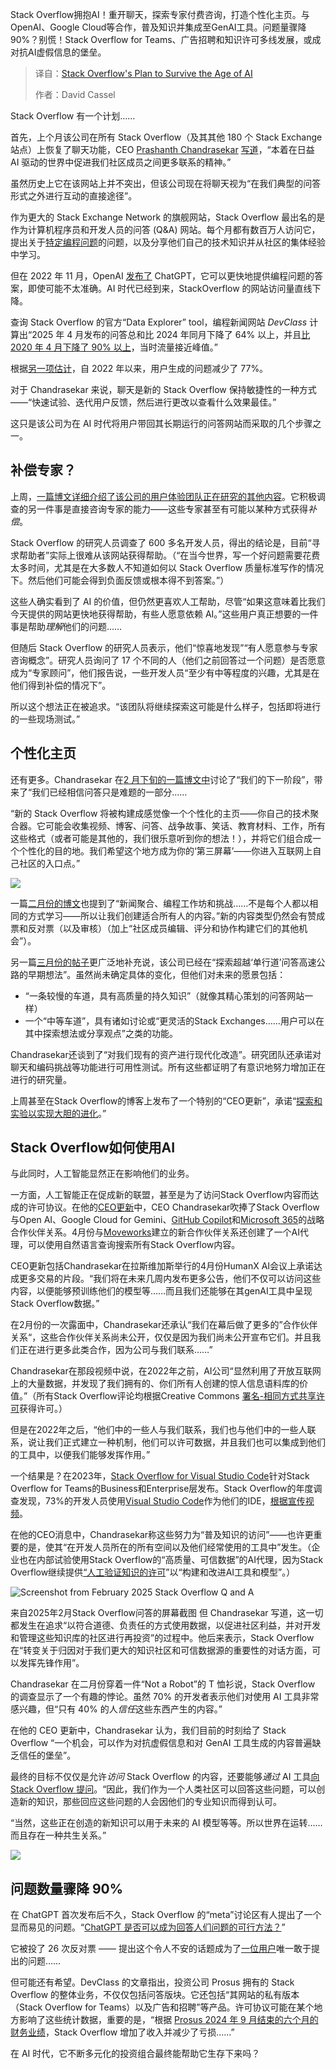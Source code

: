 
<!--
title: Stack Overflow 在人工智能时代下的生存计划
cover: https://cdn.thenewstack.io/media/2025/05/f1f5933f-stack-overflow.jpg
summary: Stack Overflow拥抱AI！重开聊天，探索专家付费咨询，打造个性化主页。与OpenAI、Google Cloud等合作，普及知识并集成至GenAI工具。问题量骤降90%？别慌！Stack Overflow for Teams、广告招聘和知识许可多线发展，或成对抗AI虚假信息的堡垒。
-->

Stack Overflow拥抱AI！重开聊天，探索专家付费咨询，打造个性化主页。与OpenAI、Google Cloud等合作，普及知识并集成至GenAI工具。问题量骤降90%？别慌！Stack Overflow for Teams、广告招聘和知识许可多线发展，或成对抗AI虚假信息的堡垒。

> 译自：[Stack Overflow's Plan to Survive the Age of AI](https://thenewstack.io/stack-overflows-plan-to-survive-the-age-of-ai/)
> 
> 作者：David Cassel

Stack Overflow 有一个计划……

首先，上个月该公司在所有 Stack Overflow（及其其他 180 个 Stack Exchange 站点）上恢复了聊天功能，CEO [Prashanth Chandrasekar](https://stackoverflow.co/company/leadership/prashanth-chandrasekar/) [写道](https://stackoverflow.blog/2025/05/20/ceo-update-exploration-and-experimentation-for-bold-evolution/)，“本着在日益 AI 驱动的世界中促进我们社区成员之间更多联系的精神。”

虽然历史上它在该网站上并不突出，但该公司现在将聊天视为“在我们典型的问答形式之外进行互动的直接途径”。

作为更大的 Stack Exchange Network 的旗舰网站，Stack Overflow 最出名的是作为计算机程序员和开发人员的问答 (Q&A) 网站。每个月都有数百万人访问它，提出关于[特定编程问题](https://stackoverflow.com/questions)的问题，以及分享他们自己的技术知识并从社区的集体经验中学习。

但在 2022 年 11 月，OpenAI [发布了](https://thenewstack.io/ai-moves-to-the-web/) ChatGPT，它可以更快地提供编程问题的答案，即使可能不太准确。AI 时代已经到来，StackOverflow 的网站访问量直线下降。

查询 Stack Overflow 的官方“Data Explorer” tool，编程新闻网站 *DevClass* 计算出“2025 年 4 月发布的问答总和比 2024 年同月下降了 64% 以上，并且[比 2020 年 4 月下降了 90% 以上](https://devclass.com/2025/05/13/stack-overflow-seeks-rebrand-as-traffic-continues-to-plummet-which-is-bad-news-for-developers/)，当时流量接近峰值。”

根据[另一项估计](https://www.ericholscher.com/blog/2025/jan/21/stack-overflows-decline/)，自 2022 年以来，用户生成的问题减少了 77%。

对于 Chandrasekar 来说，聊天是新的 Stack Overflow 保持敏捷性的一种方式——“快速试验、迭代用户反馈，然后进行更改以查看什么效果最佳。”

这只是该公司为在 AI 时代将用户带回其长期运行的问答网站而采取的几个步骤之一。

## 补偿专家？

上周，[一篇博文详细介绍了该公司的用户体验团队正在研究的其他内容](https://stackoverflow.blog/2025/05/19/research-roadmap-update-may-2025/)。它积极调查的另一件事是直接咨询专家的能力——这些专家甚至有可能以某种方式获得*补偿*。

Stack Overflow 的研究人员调查了 600 多名开发人员，得出的结论是，目前“寻求帮助者”实际上很难从该网站获得帮助。（“在当今世界，写一个好问题需要花费太多时间，尤其是在大多数人不知道如何以 Stack Overflow 质量标准写作的情况下。然后他们可能会得到负面反馈或根本得不到答案。”）

这些人确实看到了 AI 的价值，但仍然更喜欢人工帮助，尽管“如果这意味着比我们今天提供的网站更快地获得帮助，有些人愿意依赖 AI。”这些用户真正想要的一件事是帮助*理解*他们的问题……

但随后 Stack Overflow 的研究人员表示，他们“惊喜地发现”“有人愿意参与专家咨询概念”。研究人员询问了 17 个不同的人（他们之前回答过一个问题）是否愿意成为“专家顾问”，他们报告说，一些开发人员“至少有中等程度的兴趣，尤其是在他们得到补偿的情况下”。

所以这个想法正在被追求。“该团队将继续探索这可能是什么样子，包括即将进行的一些现场测试。”

## 个性化主页

还有更多。Chandrasekar 在[2 月下旬的一篇博文中](https://stackoverflow.blog/2025/02/27/our-next-phase-q-and-a-was-just-the-beginning/)讨论了“我们的下一阶段”，带来了“我们已经相信问答只是难题的一部分……

“新的 Stack Overflow 将被构建成感觉像一个个性化的主页——你自己的技术聚合器。它可能会收集视频、博客、问答、战争故事、笑话、教育材料、工作，所有这些格式（或者可能是其他的，我们很乐意听到你的想法！），并将它们组合成一个个性化的目的地。我们希望这个地方成为你的‘第三屏幕’——你进入互联网上自己社区的入口点。”

![](https://cdn.thenewstack.io/media/2025/05/6c0b3e66-image-from-stack-overflow-may-20-blog-post-future-content-types-d90be7ac6fb6f708fcf4a5c5a055563bd16379d4-960x540-1.avif)

一篇[二月份的博文](https://stackoverflow.blog/2025/02/27/our-next-phase-q-and-a-was-just-the-beginning/)也提到了“新闻聚合、编程工作坊和挑战……不是每个人都以相同的方式学习——所以让我们创建适合所有人的内容。”新的内容类型仍然会有赞成票和反对票（以及审核）（加上“社区成员编辑、评分和协作构建它们的其他机会”）。

另一篇[三月份的帖子](https://meta.stackexchange.com/questions/407158/how-might-chat-evolve-help-us-identify-problems-and-opportunities)更广泛地补充说，该公司已经在“探索超越‘单行道’问答高速公路的早期想法”。虽然尚未确定具体的变化，但他们对未来的愿景包括：

- “一条较慢的车道，具有高质量的持久知识”（就像其精心策划的问答网站一样）
- 一个“中等车道”，具有诸如讨论或“更灵活的Stack Exchanges……用户可以在其中探索想法或分享观点”之类的功能。

Chandrasekar还谈到了“对我们现有的资产进行现代化改造”。研究团队还承诺对聊天和编码挑战等功能进行可用性测试。所有这些都证明了有意识地努力增加正在进行的研究量。

上周甚至在Stack Overflow的博客上发布了一个特别的“CEO更新”，承诺“[探索和实验以实现大胆的进化](https://stackoverflow.blog/2025/05/20/ceo-update-exploration-and-experimentation-for-bold-evolution/)。”

## Stack Overflow如何使用AI

与此同时，人工智能显然正在影响他们的业务。

一方面，人工智能正在促成新的联盟，甚至是为了访问Stack Overflow内容而达成的许可协议。在他的[CEO更新](https://stackoverflow.blog/2025/05/20/ceo-update-exploration-and-experimentation-for-bold-evolution/)中，CEO Chandrasekar吹捧了Stack Overflow与Open AI、Google Cloud for Gemini、[GitHub Copilot](https://stackoverflow.co/company/press/archive/stack-overflow-github-partner-copilot-extension)和[Microsoft 365](https://stackoverflow.co/company/press/archive/stack-overflow-socially-responsible-ai-microsoft-graph-connector)的战略合作伙伴关系。4月份与[Moveworks](https://stackoverflow.co/company/press/archive/moveworks-stackoverflow-partnership-ai-agents-marketplace)建立的新合作伙伴关系还创建了一个AI代理，可以使用自然语言查询搜索所有Stack Overflow内容。

CEO更新包括Chandrasekar在拉斯维加斯举行的4月份HumanX AI会议上承诺达成更多交易的片段。“我们将在未来几周内发布更多公告，他们不仅可以访问这些内容，以便能够预训练他们的模型等……而且我们还能够在其genAI工具中呈现Stack Overflow数据。”

在2月份的一次露面中，Chandrasekar还承认“我们在幕后做了更多的”合作伙伴关系“，这些合作伙伴关系尚未公开，仅仅是因为我们尚未公开宣布它们。并且我们正在进行更多此类合作，因为公司与我们联系……”

Chandrasekar在那段视频中说，在2022年之前，AI公司“显然利用了开放互联网上的大量数据，并发现了我们拥有的、你们所有人创建的惊人信息语料库的价值。”（所有Stack Overflow评论均根据Creative Commons [署名-相同方式共享许可](https://creativecommons.org/licenses/by-sa/4.0/)获得许可。）

但是在2022年之后，“他们中的一些人与我们联系，我们也与他们中的一些人联系，说让我们正式建立一种机制，他们可以许可数据，并且我们也可以集成到他们的工具中，以便我们能够发挥作用。”

一个结果是？在2023年，[Stack Overflow for Visual Studio Code](https://stackoverflow.co/labs/code-editor/)针对Stack Overflow for Teams的Business和Enterprise层发布。Stack Overflow的年度调查发现，73%的开发人员使用[Visual Studio Code](https://thenewstack.io/this-week-in-programming-visual-studio-code-arrives-on-the-web/)作为他们的IDE，[根据宣传视频](https://youtu.be/1dNGyVkdMBk)。

在他的CEO消息中，Chandrasekar称这些努力为“普及知识的访问”——也许更重要的是，使其“在开发人员所在的所有空间以及他们经常使用的工具中”发生。（企业也在内部试验使用Stack Overflow的“高质量、可信数据”的AI代理，因为Stack Overflow继续提供[“人工验证知识的许可](https://stackoverflow.co/api-solutions/)”以“构建和改进AI工具和模型”。）

![Screenshot from February 2025 Stack Overflow Q and A](https://cdn.thenewstack.io/media/2025/05/b9f770f5-screenshot-from-february-2025-stack-overflow-q-and-a.png)

来自2025年2月Stack Overflow问答的屏幕截图
但 Chandrasekar 写道，这一切都发生在追求“以符合道德、负责任的方式使用数据，以促进社区利益，并对开发和管理这些知识库的社区进行再投资”的过程中。他后来表示，Stack Overflow 在“转变关于归因对于我们更大的知识社区和可信数据源的重要性的对话方面，可以发挥先锋作用”。

Chandrasekar 在二月份穿着一件“Not a Robot”的 T 恤衫说，Stack Overflow 的调查显示了一个有趣的悖论。虽然 70% 的开发者表示他们对使用 AI 工具非常感兴趣，但“只有 40% 的人*信任*这些东西产生的内容。”

在他的 CEO 更新中，Chandrasekar 认为，我们目前的时刻给了 Stack Overflow “一个机会，可以作为对抗虚假信息和对 GenAI 工具生成的内容普遍缺乏信任的堡垒”。

最终的目标不仅仅是允许*访问* Stack Overflow 的内容，还要能够*通过* AI 工具[向 Stack Overflow 提问](https://thenewstack.io/no-mcp-hasnt-killed-rag-in-fact-theyre-complementary/)。“因此，我们作为一个人类社区可以回答这些问题，可以创造新的知识，那些回应这些问题的人会因他们的专业知识而得到认可。

“当然，这些正在创造的新知识可以用于未来的 AI 模型等等。所以世界在运转……而且存在一种共生关系。”

![](https://cdn.thenewstack.io/media/2025/05/27f0317e-stack-overflow-ceo-prashanth-chandrasekar-screenshot-from-february-2025-livestream-q-and-a.png)

## 问题数量骤降 90%

在 ChatGPT 首次发布后不久，Stack Overflow 的“meta”讨论区有人提出了一个显而易见的问题。“[ChatGPT 是否可以成为回答人们问题的可行方法？](https://meta.stackexchange.com/q/384355)”

它被投了 26 次反对票 —— 提出这个令人不安的话题成为了[一位用户](https://meta.stackexchange.com/users/1295136/larsenv)唯一敢于提出的问题……

但可能还有希望。DevClass 的文章指出，投资公司 Prosus 拥有的 Stack Overflow 的整体业务，不仅仅包括问答版块。它还包括“其网站的私有版本（Stack Overflow for Teams）以及广告和招聘”等产品。许可协议可能在某个地方影响了这些统计数据，重要的是，“根据 [Prosus 2024 年 9 月结束的六个月的财务业绩](https://www.prosus.com/investors/results-reports-events/latest-financial-results)，Stack Overflow 增加了收入并减少了亏损……”

在 AI 时代，它不断多元化的投资组合最终能帮助它生存下来吗？